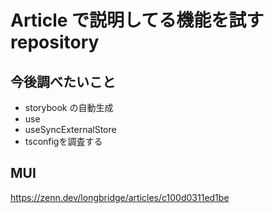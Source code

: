 # Article で説明してる機能を試す repository

## 今後調べたいこと

- storybook の自動生成
- use
- useSyncExternalStore
- tsconfigを調査する


## MUI

https://zenn.dev/longbridge/articles/c100d0311ed1be